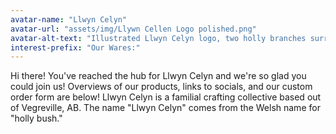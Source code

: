 ```yaml
---
avatar-name: "Llwyn Celyn"
avatar-url: "assets/img/Llywn Cellen Logo polished.png"
avatar-alt-text: "Illustrated Llwyn Celyn logo, two holly branches surrounf the words Llwyn Celyn on a circular paper background. Another set of holly leaves and three berries sits to the right of the lettering."
interest-prefix: "Our Wares:"
---
```


Hi there! You've reached the hub for Llwyn Celyn and we're so glad you could join us! Overviews of our products, links to socials, and our custom order form are below!
Llwyn Celyn is a familial crafting collective based out of Vegreville, AB. The name "Llwyn Celyn" comes from the Welsh name for "holly bush."
